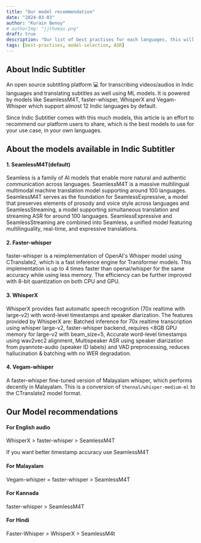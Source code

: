 ```yaml
---
title: "Our model recommendation"
date: "2024-03-03"
author: "Kurain Benoy"
# authorImg: "jjthomas.png"
draft: true
description: "Our list of best practises for each languages, this will help you getting a better idea for model recommendation."
tags: [best-practises, model-selection, ASR]
---
```


## About Indic Subtitler

An open source subtitling platform 💻 for transcribing videos/audios in Indic languages and translating subtitles as well using ML models.
It is powered by models like SeamlessM4T, faster-whisper, WhisperX and Vegam-Whisper which support almost 12 Indic languages by default.

Since Indic Subtitler comes with this much models, this article is an effort to recommend our platform users to share, which
is the best models to use for your use case, in your own languages.

## About the models available in Indic Subtitler

#### 1. SeamlessM4T(default)

Seamless is a family of AI models that enable more natural and authentic communication across languages. SeamlessM4T is a massive multilingual multimodal machine translation model supporting around 100 languages. SeamlessM4T serves as the foundation for SeamlessExpressive, a model that preserves elements of prosody and voice style across languages and SeamlessStreaming, a model supporting simultaneous translation and streaming ASR for around 100 languages. SeamlessExpressive and SeamlessStreaming are combined into Seamless, a unified model featuring multilinguality, real-time, and expressive translations.

#### 2. Faster-whisper

faster-whisper is a reimplementation of OpenAI's Whisper model using CTranslate2, which is a fast inference engine for Transformer models. This implementation is up to 4 times faster than openai/whisper for the same accuracy while using less memory. The efficiency can be further improved with 8-bit quantization on both CPU and GPU.

#### 3. WhisperX

WhisperX provides fast automatic speech recognition (70x realtime with large-v2) with word-level timestamps and speaker diarization. The features provided by WhisperX are: Batched inference for 70x realtime transcription using whisper large-v2, faster-whisper backend, requires <8GB GPU memory for large-v2 with beam_size=5, Accurate word-level timestamps using wav2vec2 alignment, Multispeaker ASR using speaker diarization from pyannote-audio (speaker ID labels) and VAD preprocessing, reduces hallucination & batching with no WER degradation.

#### 4. Vegam-whisper

A faster-whisper fine-tuned version of Malayalam whisper, which performs decently in Malayalam. This is a conversion of `thennal/whisper-medium-ml` to the CTranslate2 model format.

## Our Model recommendations

#### For English audio

WhisperX > faster-whisper > SeamlessM4T

If you want better timestamp accuracy use SeamlessM4T

#### For Malayalam

Vegam-whisper = faster-whisper > SeamlessM4T

#### For Kannada

faster-whisper > SeamlessM4T

#### For Hindi

Faster-Whisper > WhisperX > SeamlessM4t

